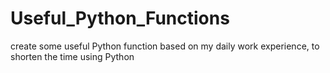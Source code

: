 # Useful_Python_Functions
create some useful Python function based on my daily work experience, to shorten the time using Python
